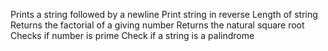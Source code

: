 Prints a string followed by a newline
Print string in reverse
Length of string
Returns the factorial of a giving number
Returns the natural square root
Checks if number is prime
Check if a string is a palindrome
